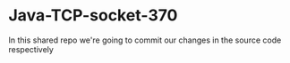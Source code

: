 # Java-TCP-socket-370
In this shared repo we're going to commit our changes in the source code respectively 
